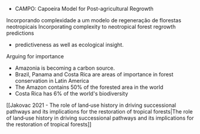 
- CAMPO: Capoeira Model for Post-agricultural Regrowth

Incorporando complexidade a um modelo de regeneração de florestas neotropicais
Incorporating complexity to neotropical forest regrowth predictions

- predictiveness as well as ecological insight.

Arguing for importance
- Amazonia is becoming a carbon source.
- Brazil, Panama and Costa Rica are areas of importance in forest conservation in Latin America
- The Amazon contains 50% of the forested area in the world
- Costa Rica has 6% of the world's biodiversity

[[Jakovac 2021 - The role of land‐use history in driving successional pathways and its implications for the restoration of tropical forests|The role of land‐use history in driving successional pathways and its implications for the restoration of tropical forests]]

